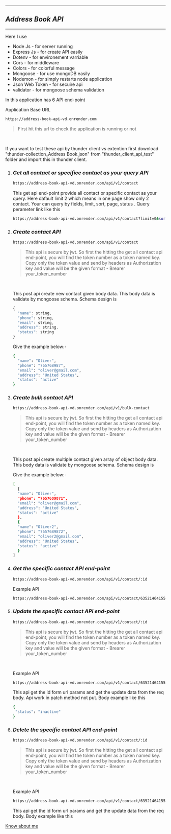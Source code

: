 <hr>

## **_Address Book API_**

<hr>

Here I use

<ul>
<li>Node Js - for server running</li>
<li>Express Js - for create API easily</li>
<li>Dotenv - for environement varriable</li>
<li>Cors - for middleware</li>
<li>Colors - for colorful message</li>
<li>Mongoose - for use mongoDB easily</li>
<li>Nodemon - for simply restarts node application</li>
<li>Json Web Token - for secuire api</li>
<li>validator - for mongoose schema validation</li>
</ul>

In this application has 6 API end-point

Application Base URL

```bash
https://address-book-api-vd.onrender.com
```

> First hit this url to check the application is running or not

<br>

If you want to test these api by thunder client vs extention first download "thunder-collection_Address Book.json" from "thunder_client_api_test" folder and import this in thunder client.

<ol>
<li>

### _Get all contact or specifice contact as your query API_

```bash
https://address-book-api-vd.onrender.com/api/v1/contact
```

This get api end-point provide all contact or specific contact as your query. Here dafault limit 2 which means in one page show only 2 contact. Your can query by fields, limit, sort, page, status . Query perameter link like this

```bash
https://address-book-api-vd.onrender.com/api/v1/contact?limit=0&sort=name&fields=name,phone&status=inactive
```

</li>
<li>

### _Create contact API_

```bash
https://address-book-api-vd.onrender.com/api/v1/contact
```

> This api is secure by jwt. So first the hitting the get all contact api end-point, you will find the token number as a token named key. Copy only the token value and send by headers as Authorization key and value will be the given format - Brearer your_token_number

<br>

This post api create new contact given body data. This body data is validate by mongoose schema. Schema design is

```javascript
{
  "name": string,
  "phone": string,
  "email": string,
  "address": string,
  "status": string
}
```

Give the example below:-

```bash
{
  "name": "Oliver",
  "phone": "765768987",
  "email": "oliver@gmail.com",
  "address": "United States",
  "status": "active"
}
```

</li>
<li>

### _Create bulk contact API_

```bash
https://address-book-api-vd.onrender.com/api/v1/bulk-contact
```

> This api is secure by jwt. So first the hitting the get all contact api end-point, you will find the token number as a token named key. Copy only the token value and send by headers as Authorization key and value will be the given format - Brearer your_token_number

<br>

This post api create multiple contact given array of object body data. This body data is validate by mongoose schema. Schema design is

Give the example below:-

```bash
[
  {
  "name": "Oliver",
  "phone": "7657689871",
  "email": "oliver@gmail.com",
  "address": "United States",
  "status": "active"
  },
  {
  "name": "Oliver2",
  "phone": "7657689872",
  "email": "oliver2@gmail.com",
  "address": "United States",
  "status": "active"
  }
]
```

</li>
<li>

### _Get the specific contact API end-point_

```bash
https://address-book-api-vd.onrender.com/api/v1/contact/:id
```

Example API

```bash
https://address-book-api-vd.onrender.com/api/v1/contact/635214641558f7413125811e
```

</li>
<li>

### _Update the specific contact API end-point_

```bash
https://address-book-api-vd.onrender.com/api/v1/contact/:id
```

> This api is secure by jwt. So first the hitting the get all contact api end-point, you will find the token number as a token named key. Copy only the token value and send by headers as Authorization key and value will be the given format - Brearer your_token_number

<br>

Example API

```bash
https://address-book-api-vd.onrender.com/api/v1/contact/635214641558f7413125811e
```

This api get the id form url params and get the update data from the req body. Api work in patch method not put. Body example like this

```bash
{
 "status": "inactive"
}

```

</li>

<li>

### _Delete the specific contact API end-point_

```bash
https://address-book-api-vd.onrender.com/api/v1/contact/:id
```

> This api is secure by jwt. So first the hitting the get all contact api end-point, you will find the token number as a token named key. Copy only the token value and send by headers as Authorization key and value will be the given format - Brearer your_token_number

<br>

Example API

```bash
https://address-book-api-vd.onrender.com/api/v1/contact/635214641558f7413125811e
```

This api get the id form url params and get the update data from the req body. Body example like this

</li>
</ol>

[Know about me](https://imshama.com)
